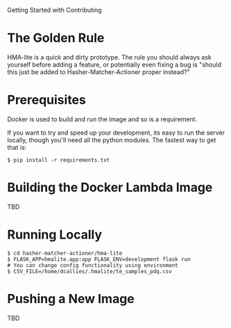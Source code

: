 Getting Started with Contributing

# The Golden Rule
HMA-lite is a quick and dirty prototype. The rule you should always ask yourself before adding a feature, or potentially even fixing a bug is "should this just be added to Hasher-Matcher-Actioner proper instead?"

# Prerequisites
Docker is used to build and run the image and so is a requirement.

If you want to try and speed up your development, its easy to run the server locally, though you'll need all the python modules. The fastest way to get that is:

```
$ pip install -r requirements.txt
```

# Building the Docker Lambda Image

TBD

# Running Locally

```
$ cd hasher-matcher-actioner/hma-lite
$ FLASK_APP=hmalite.app:app FLASK_ENV=development flask run
# You can change config functionality using environment
$ CSV_FILE=/home/dcallies/.hmalite/te_samples_pdq.csv 
```

# Pushing a New Image

TBD
